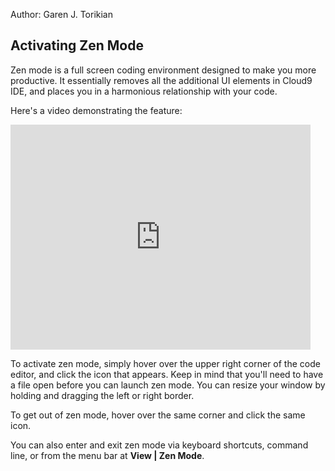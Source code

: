 Author: Garen J. Torikian

## Activating Zen Mode

Zen mode is a full screen coding environment designed to make you more productive. It essentially removes all the additional UI elements in Cloud9 IDE, and places you in a harmonious relationship with your code.

Here's a video demonstrating the feature:

<iframe width="480" height="360" src="http://www.youtube.com/embed/lgNW5rEGOmI" frameborder="0" allowfullscreen></iframe>

To activate zen mode, simply hover over the upper right corner of the code editor, and click the icon that appears. Keep in mind that you'll need to have a file open before you can launch zen mode. You can resize your window by holding and dragging the left or right border.

To get out of zen mode, hover over the same corner and click the same icon.

You can also enter and exit zen mode via keyboard shortcuts, command line, or from the menu bar at **View | Zen Mode**.